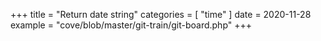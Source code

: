 +++
title = "Return date string"
categories = [ "time" ]
date = 2020-11-28
example = "cove/blob/master/git-train/git-board.php"
+++
